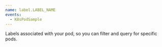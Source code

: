 ```yaml
---
name: label.LABEL_NAME
events:
  - K8sPodSample
---
```


Labels associated with your pod, so you can filter and query for specific pods.